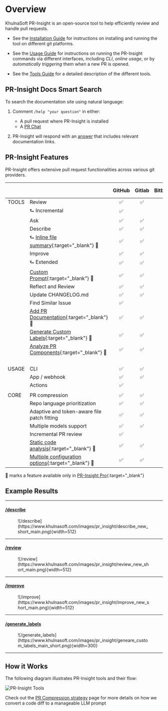 # Overview

KhulnaSoft PR-Insight is an open-source tool to help efficiently review and handle pull requests.

- See the [Installation Guide](./installation/index.md) for instructions on installing and running the tool on different git platforms.

- See the [Usage Guide](./usage-guide/index.md) for instructions on running the PR-Insight commands via different interfaces, including _CLI_, _online usage_, or by _automatically triggering_ them when a new PR is opened.

- See the [Tools Guide](./tools/index.md) for a detailed description of the different tools.


## PR-Insight Docs Smart Search

To search the documentation site using natural language:

1) Comment `/help "your question"` in either:

   - A pull request where PR-Insight is installed
   - A [PR Chat](https://pr-insight-docs.khulnasoft.com/chrome-extension/features/#pr-chat)

2) PR-Insight will respond with an [answer](https://github.com/Khulnasoft/pr-insight/pull/1241#issuecomment-2365259334) that includes relevant documentation links.


## PR-Insight Features

PR-Insight offers extensive pull request functionalities across various git providers.

|       |                                                                                                                       | GitHub | Gitlab | Bitbucket | Azure DevOps |
|-------|-----------------------------------------------------------------------------------------------------------------------|:------:|:------:|:---------:|:------------:|
| TOOLS | Review                                                                                                                |   ✅    |   ✅    |   ✅       |      ✅      |
|       | ⮑ Incremental                                                                                                         |   ✅    |        |            |              |
|       | Ask                                                                                                                   |   ✅    |   ✅    |   ✅        |      ✅      |
|       | Describe                                                                                                              |   ✅    |   ✅    |   ✅        |      ✅      |
|       | ⮑ [Inline file summary](https://pr-insight-docs.khulnasoft.com/tools/describe/#inline-file-summary){:target="_blank"} 💎     |   ✅    |   ✅    |           |      ✅      |
|       | Improve                                                                                                               |   ✅    |   ✅    |   ✅        |      ✅      |
|       | ⮑ Extended                                                                                                            |   ✅    |   ✅    |   ✅        |      ✅      |
|       | [Custom Prompt](./tools/custom_prompt.md){:target="_blank"} 💎                                                        |   ✅    |   ✅    |   ✅        |      ✅      |
|       | Reflect and Review                                                                                                    |   ✅    |   ✅    |   ✅        |      ✅      |
|       | Update CHANGELOG.md                                                                                                   |   ✅    |   ✅    |   ✅        |      ️       |
|       | Find Similar Issue                                                                                                    |   ✅    |        |             |      ️       |
|       | [Add PR Documentation](./tools/documentation.md){:target="_blank"} 💎                                                 |   ✅    |   ✅    |          |      ✅      |
|       | [Generate Custom Labels](./tools/describe.md#handle-custom-labels-from-the-repos-labels-page-💎){:target="_blank"} 💎 |   ✅    |   ✅    |            |      ✅      |
|       | [Analyze PR Components](./tools/analyze.md){:target="_blank"} 💎                                                      |   ✅    |   ✅    |       |      ✅      |
|       |                                                                                                                       |        |        |            |      ️       |
| USAGE | CLI                                                                                                                   |   ✅    |   ✅    |   ✅       |      ✅      |
|       | App / webhook                                                                                                         |   ✅    |   ✅    |    ✅        |      ✅      |
|       | Actions                                                                                                               |   ✅    |        |            |      ️       |
|       |                                                                                                                       |        |        |            |
| CORE  | PR compression                                                                                                        |   ✅    |   ✅    |   ✅       |   ✅        |
|       | Repo language prioritization                                                                                          |   ✅    |   ✅    |   ✅       |   ✅        |
|       | Adaptive and token-aware file patch fitting                                                                           |   ✅    |   ✅    |   ✅     |   ✅        |
|       | Multiple models support                                                                                               |   ✅    |   ✅    |   ✅       |   ✅        |
|       | Incremental PR review                                                                                                 |   ✅    |        |            |           |
|       | [Static code analysis](./tools/analyze.md/){:target="_blank"} 💎                                                      |   ✅    |   ✅     |    ✅    |   ✅        |
|       | [Multiple configuration options](./usage-guide/configuration_options.md){:target="_blank"} 💎                         |   ✅    |   ✅     |    ✅    |   ✅        |

💎 marks a feature available only in [PR-Insight Pro](https://www.khulnasoft.com/pricing/){:target="_blank"}


## Example Results
<hr>

#### [/describe](https://github.com/Khulnasoft/pr-insight/pull/530)
<figure markdown="1">
![/describe](https://www.khulnasoft.com/images/pr_insight/describe_new_short_main.png){width=512}
</figure>
<hr>

#### [/review](https://github.com/Khulnasoft/pr-insight/pull/732#issuecomment-1975099151)
<figure markdown="1">
![/review](https://www.khulnasoft.com/images/pr_insight/review_new_short_main.png){width=512}
</figure>
<hr>

#### [/improve](https://github.com/Khulnasoft/pr-insight/pull/732#issuecomment-1975099159)
<figure markdown="1">
![/improve](https://www.khulnasoft.com/images/pr_insight/improve_new_short_main.png){width=512}
</figure>
<hr>

#### [/generate_labels](https://github.com/Khulnasoft/pr-insight/pull/530)
<figure markdown="1">
![/generate_labels](https://www.khulnasoft.com/images/pr_insight/geneare_custom_labels_main_short.png){width=300}
</figure>
<hr>

## How it Works

The following diagram illustrates PR-Insight tools and their flow:

![PR-Insight Tools](https://khulnasoft.com/images/pr_insight/diagram-v0.9.png)

Check out the [PR Compression strategy](core-abilities/index.md) page for more details on how we convert a code diff to a manageable LLM prompt
